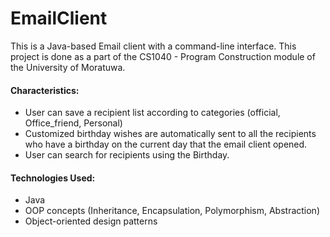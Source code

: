 # EmailClient
This is a Java-based Email client with a command-line interface.
This project is done as a part of the CS1040 - Program Construction module of the University of Moratuwa.
#### Characteristics:
- User can save a recipient list according to categories (official, Office_friend, Personal)
- Customized birthday wishes are automatically sent to all the recipients who have a birthday on the current day that the email client opened.
- User can search for recipients using the Birthday.

#### Technologies Used:
- Java
- OOP concepts (Inheritance, Encapsulation, Polymorphism, Abstraction)
- Object-oriented design patterns
